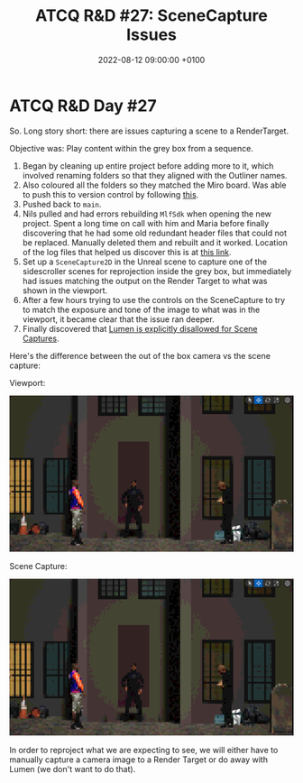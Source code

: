 ﻿---
layout: post 
title:  "ATCQ R&D #27: SceneCapture Issues"
date:   2022-08-12 09:00:00 +0100 
categories: [unreal, atcq]
---

# ATCQ R&D Day #27

So. Long story short: there are issues capturing a scene to a RenderTarget.

Objective was: Play content within the grey box from a sequence.

1. Began by cleaning up entire project before adding more to it, which involved renaming folders so that they aligned with the Outliner names.
2. Also coloured all the folders so they matched the Miro board. Was able to push this to version control by following [this](https://forums.unrealengine.com/t/sync-folder-colors-across-source-control/345120/4).
3. Pushed back to `main`.
4. Nils pulled and had errors rebuilding `MlfSdk` when opening the new project. Spent a long time on call with him and Maria before finally discovering that he had some old redundant header files that could not be replaced. Manually deleted them and rebuilt and it worked. Location of the log files that helped us discover this is at [this link](https://community.gamedev.tv/t/could-not-be-compiled-try-rebuilding-from-source-manually/7953/25).
5. Set up a `SceneCapture2D` in the Unreal scene to capture one of the sidescroller scenes for reprojection inside the grey box, but immediately had issues matching the output on the Render Target to what was shown in the viewport.
6. After a few hours trying to use the controls on the SceneCapture to try to match the exposure and tone of the image to what was in the viewport, it became clear that the issue ran deeper.
7. Finally discovered that [Lumen is explicitly disallowed for Scene Captures](https://forums.unrealengine.com/t/scene-capture-component-not-capturing-lumen-global-illumination/249871/12).

Here's the difference between the out of the box camera vs the scene capture:

Viewport:

<a href="/docs/assets/images/atcq-r-d/scenecap_vs_viewport (1).png">
<img src="/docs/assets/images/atcq-r-d/scenecap_vs_viewport (1).png" width="600" alt="viewport">
</a>

Scene Capture:

<a href="/docs/assets/images/atcq-r-d/scenecap_vs_viewport (1).png">
<img src="/docs/assets/images/atcq-r-d/scenecap_vs_viewport (1).png" width="600" alt="scene capture">
</a>

In order to reproject what we are expecting to see, we will either have to manually capture a camera image to a Render Target or do away with Lumen (we don't want to do that).

